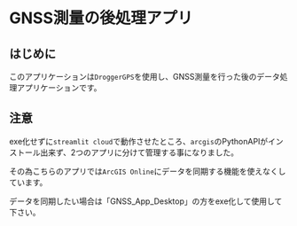 # GNSS測量の後処理アプリ

## はじめに
このアプリケーションは`DroggerGPS`を使用し、GNSS測量を行った後のデータ処理アプリケーションです。


## 注意
exe化せずに`streamlit cloud`で動作させたところ、`arcgis`のPythonAPIがインストール出来ず、2つのアプリに分けて管理する事になりました。

その為こちらのアプリでは`ArcGIS Online`にデータを同期する機能を使えなくしています。

データを同期したい場合は「GNSS_App_Desktop」の方をexe化して使用して下さい。
